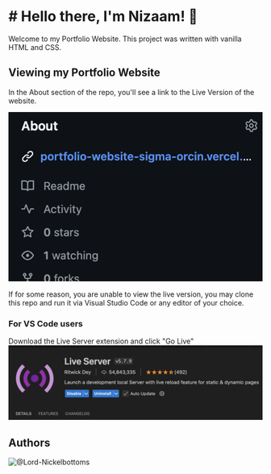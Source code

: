 # # Hello there, I'm Nizaam! 👋

Welcome to my Portfolio Website. This project was written with vanilla HTML and CSS.

## Viewing my Portfolio Website

In the About section of the repo, you'll see a link to the Live Version of the website.

![image](/images/Screenshots/Link-to-live-version.png)

If for some reason, you are unable to view the live version, you may clone this repo and run it via Visual Studio Code or any editor of your choice.

### For VS Code users

Download the Live Server extension and click "Go Live"
![image](/images/Screenshots/Live-server-extension.png)

## Authors

![@Lord-Nickelbottoms](https://www.github.com/Lord-Nickelbottoms)
